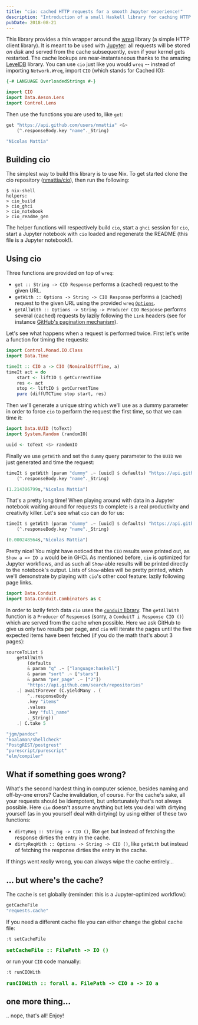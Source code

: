 ```yaml
---
title: "cio: cached HTTP requests for a smooth Jupyter experience!"
description: "Introduction of a small Haskell library for caching HTTP requests"
pubDate: 2018-08-21
---
```


This library provides a thin wrapper around the
[wreq](http://serpentine.com/wreq) library (a simple HTTP client library). It
is meant to be used with [Jupyter](http://jupyter.org/): all requests will be
stored _on disk_ and served from the cache subsequently, even if your kernel
gets restarted. The cache lookups are near-instantaneous thanks to the amazing
[LevelDB](http://leveldb.org/) library. You can use `cio` just like you would
`wreq` -- instead of importing `Network.Wreq`, import `CIO` (which stands for
Cached IO):

<!--more-->

```haskell
{-# LANGUAGE OverloadedStrings #-}

import CIO
import Data.Aeson.Lens
import Control.Lens
```

Then use the functions you are used to, like `get`:

```haskell
get "https://api.github.com/users/nmattia" <&>
    (^.responseBody.key "name"._String)

"Nicolas Mattia"
```

## Building cio

The simplest way to build this library is to use Nix. To get started clone the cio repository ([nmattia/cio](https://github.com/nmattia/cio)), then run the following:

```shell
$ nix-shell
helpers:
> cio_build
> cio_ghci
> cio_notebook
> cio_readme_gen
```

The helper functions will respectively build `cio`, start a `ghci` session for `cio`, start a Jupyter notebook with `cio` loaded and regenerate the README (this file is a Jupyter notebook!).

## Using cio

Three functions are provided on top of `wreq`:

- `get :: String -> CIO Response` performs a (cached) request to the given URL.
- `getWith :: Options -> String -> CIO Response` performs a (cached) request to the given URL using the provided `wreq` [`Options`](http://hackage.haskell.org/package/wreq-0.5.2.1/docs/Network-Wreq.html#t:Options).
- `getAllWith :: Options -> String -> Producer CIO Response` performs several (cached) requests by lazily following the `Link` headers (see for instance [GitHub's pagination mechanism](https://developer.github.com/v3/guides/traversing-with-pagination/)).

Let's see what happens when a request is performed twice. First let's write a function for timing the requests:

```haskell
import Control.Monad.IO.Class
import Data.Time

timeIt :: CIO a -> CIO (NominalDiffTime, a)
timeIt act = do
    start <- liftIO $ getCurrentTime
    res <- act
    stop <- liftIO $ getCurrentTime
    pure (diffUTCTime stop start, res)
```

Then we'll generate a unique string which we'll use as a dummy parameter in order to force `cio` to perform the request the first time, so that we can time it:

```haskell
import Data.UUID (toText)
import System.Random (randomIO)

uuid <- toText <$> randomIO
```

Finally we use `getWith` and set the `dummy` query parameter to the `UUID` we just generated and time the request:

```haskell
timeIt $ getWith (param "dummy" .~ [uuid] $ defaults) "https://api.github.com/users/nmattia" <&>
    (^.responseBody.key "name"._String)

(1.214306799s,"Nicolas Mattia")
```

That's a pretty long time! When playing around with data in a Jupyter notebook waiting around for requests to complete is a real productivity and creativity killer. Let's see what `cio` can do for us:

```haskell
timeIt $ getWith (param "dummy" .~ [uuid] $ defaults) "https://api.github.com/users/nmattia" <&>
    (^.responseBody.key "name"._String)

(0.000248564s,"Nicolas Mattia")
```

Pretty nice! You might have noticed that the `CIO` results were printed out, as `Show a => IO a` would be in GHCi. As mentioned before, `cio` is optimized for Jupyter workflows, and as such all `Show`-able results will be printed directly to the notebook's output. Lists of `Show`-ables will be pretty printed, which we'll demonstrate by playing with `cio`'s other cool feature: lazily following page links.

```haskell
import Data.Conduit
import Data.Conduit.Combinators as C
```

In order to lazily fetch data `cio` uses the [`conduit` library](http://hackage.haskell.org/package/conduit). The `getAllWith` function is a `Producer` of `Response`s (sorry, a `ConduitT i Response CIO ()`) which are served from the cache when possible. Here we ask GitHub to give us only two results per page, and `cio` will iterate the pages until the five expected items have been fetched (if you do the math that's about 3 pages):

```haskell
sourceToList $
    getAllWith
        (defaults
        & param "q" .~ ["language:haskell"]
        & param "sort" .~ ["stars"]
        & param "per_page" .~ ["2"])
        "https://api.github.com/search/repositories"
    .| awaitForever (C.yieldMany . (
        ^..responseBody
        .key "items"
        .values
        .key "full_name"
        ._String))
    .| C.take 5

"jgm/pandoc"
"koalaman/shellcheck"
"PostgREST/postgrest"
"purescript/purescript"
"elm/compiler"
```

## What if something goes wrong?

What's the second hardest thing in computer science, besides naming and off-by-one errors? Cache invalidation, of course. For the cache's sake, all your requests should be idempotent, but unfortunately that's not always possible. Here `cio` doesn't assume anything but lets you deal with dirtying yourself (as in you yourself deal with dirtying) by using either of these two functions:

- `dirtyReq :: String -> CIO ()`, like `get` but instead of fetching the response dirties the entry in the cache.
- `dirtyReqWith :: Options -> String -> CIO ()`, like `getWith` but instead of fetching the response dirties the entry in the cache.

If things went _really_ wrong, you can always wipe the cache entirely...

## ... but where's the cache?

The cache is set globally (reminder: this is a Jupyter-optimized workflow):

```haskell
getCacheFile
"requests.cache"
```

If you need a different cache file you can either change the global cache file:

```haskell
:t setCacheFile
```

<style>/* Styles used for the Hoogle display in the pager */
.hoogle-doc {
display: block;
padding-bottom: 1.3em;
padding-left: 0.4em;
}
.hoogle-code {
display: block;
font-family: monospace;
white-space: pre;
}
.hoogle-text {
display: block;
}
.hoogle-name {
color: green;
font-weight: bold;
}
.hoogle-head {
font-weight: bold;
}
.hoogle-sub {
display: block;
margin-left: 0.4em;
}
.hoogle-package {
font-weight: bold;
font-style: italic;
}
.hoogle-module {
font-weight: bold;
}
.hoogle-class {
font-weight: bold;
}
.get-type {
color: green;
font-weight: bold;
font-family: monospace;
display: block;
white-space: pre-wrap;
}
.show-type {
color: green;
font-weight: bold;
font-family: monospace;
margin-left: 1em;
}
.mono {
font-family: monospace;
display: block;
}
.err-msg {
color: red;
font-style: italic;
font-family: monospace;
white-space: pre;
display: block;
}
#unshowable {
color: red;
font-weight: bold;
}
.err-msg.in.collapse {
padding-top: 0.7em;
}
.highlight-code {
white-space: pre;
font-family: monospace;
}
.suggestion-warning { 
font-weight: bold;
color: rgb(200, 130, 0);
}
.suggestion-error { 
font-weight: bold;
color: red;
}
.suggestion-name {
font-weight: bold;
}
</style><span class='get-type'>setCacheFile :: FilePath -> IO ()</span>

or run your `CIO` code manually:

```haskell
:t runCIOWith
```

<style>/* Styles used for the Hoogle display in the pager */
.hoogle-doc {
display: block;
padding-bottom: 1.3em;
padding-left: 0.4em;
}
.hoogle-code {
display: block;
font-family: monospace;
white-space: pre;
}
.hoogle-text {
display: block;
}
.hoogle-name {
color: green;
font-weight: bold;
}
.hoogle-head {
font-weight: bold;
}
.hoogle-sub {
display: block;
margin-left: 0.4em;
}
.hoogle-package {
font-weight: bold;
font-style: italic;
}
.hoogle-module {
font-weight: bold;
}
.hoogle-class {
font-weight: bold;
}
.get-type {
color: green;
font-weight: bold;
font-family: monospace;
display: block;
white-space: pre-wrap;
}
.show-type {
color: green;
font-weight: bold;
font-family: monospace;
margin-left: 1em;
}
.mono {
font-family: monospace;
display: block;
}
.err-msg {
color: red;
font-style: italic;
font-family: monospace;
white-space: pre;
display: block;
}
#unshowable {
color: red;
font-weight: bold;
}
.err-msg.in.collapse {
padding-top: 0.7em;
}
.highlight-code {
white-space: pre;
font-family: monospace;
}
.suggestion-warning { 
font-weight: bold;
color: rgb(200, 130, 0);
}
.suggestion-error { 
font-weight: bold;
color: red;
}
.suggestion-name {
font-weight: bold;
}
</style><span class='get-type'>runCIOWith :: forall a. FilePath -> CIO a -> IO a</span>

## one more thing...

.. nope, that's all! Enjoy!
